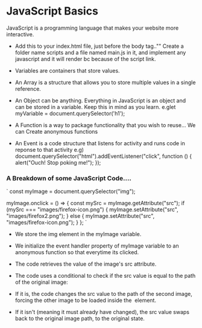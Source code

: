 # JavaScript Basics

JavaScript is a programming language that makes your website more interactive.

- Add this to your index.html file, just before the body tag.."<script src="scripts/main.js"></script>"
  Create a folder name scripts and a file named main.js in it, and implement any javascript and it will render bc because of the script link.

- Variables are containers that store values.

- An Array is a structure that allows you to store multiple values in a single reference.

- An Object can be anything. Everything in JavaScript is an object and can be stored in a variable. Keep this in mind as you learn.
  e.glet myVariable = document.querySelector('h1');

- A Function is a way to package functionality that you wish to reuse...
  We can Create anonymous functions

- An Event is a code structure that listens for activity and runs code in reponse to that activity
  e.g) document.querySelector("html").addEventListener("click", function () {
  alert("Ouch! Stop poking me!");
  });

### A Breakdown of some JavaScript Code....

`
const myImage = document.querySelector("img");

myImage.onclick = () => {
const mySrc = myImage.getAttribute("src");
if (mySrc === "images/firefox-icon.png") {
myImage.setAttribute("src", "images/firefox2.png");
} else {
myImage.setAttribute("src", "images/firefox-icon.png");
}
};
`

- We store the img element in the myImage variable.
- We initialize the event handler property of myImage variable to an anonymous function
  so that everytime its clicked.
- The code retrieves the value of the image's src attribute.
- The code uses a conditional to check if the src value is equal to the path of the original image:

- If it is, the code changes the src value to the path of the second image, forcing the other image to be loaded inside the <img> element.
- If it isn't (meaning it must already have changed), the src value swaps back to the original image path, to the original state.
